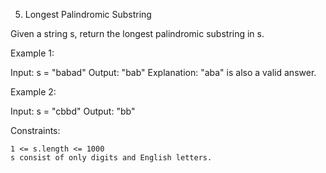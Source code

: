 5. Longest Palindromic Substring

Given a string s, return the longest palindromic substring in s.

 

Example 1:

Input: s = "babad"
Output: "bab"
Explanation: "aba" is also a valid answer.

Example 2:

Input: s = "cbbd"
Output: "bb"

 

Constraints:

    1 <= s.length <= 1000
    s consist of only digits and English letters.
